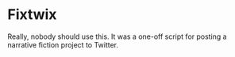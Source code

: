 # Fixtwix
Really, nobody should use this. It was a one-off script for posting a narrative fiction project to Twitter.
